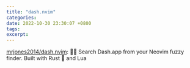 ```yaml
---
title: "dash.nvim"
categories: 
date: 2022-10-30 23:30:07 +0800
tags: 
excerpt: 
---
```




[mrjones2014/dash.nvim](https://github.com/mrjones2014/dash.nvim): 🏃💨 Search Dash.app from your Neovim fuzzy finder. Built with Rust 🦀 and Lua








